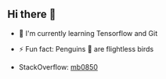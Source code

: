 ## Hi there 👋

<!--
**themayukhbasu/themayukhbasu** is a ✨ _special_ ✨ repository because its `README.md` (this file) appears on your GitHub profile.

Here are some ideas to get you started:

- 🔭 I’m currently working on ...
- 🌱 I’m currently learning ...
- 👯 I’m looking to collaborate on ...
- 🤔 I’m looking for help with ...
- 💬 Ask me about ...
- 📫 How to reach me: ...
- 😄 Pronouns: ...
- ⚡ Fun fact: ...
-->

- 🌱 I'm currently learning Tensorflow and Git
- ⚡ Fun fact: Penguins :penguin: are flightless birds

- StackOverflow: [mb0850](https://stackoverflow.com/users/3577783/mb0850)
